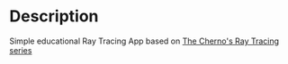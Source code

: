 # Description
Simple educational Ray Tracing App based on [The Cherno's Ray Tracing series](https://www.youtube.com/playlist?list=PLlrATfBNZ98edc5GshdBtREv5asFW3yXl)